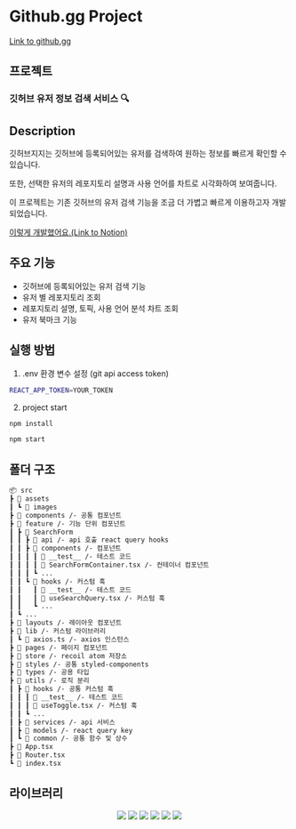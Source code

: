 # Github.gg Project

[Link to github.gg](http://imjaykim-personal-bucket.s3-website.ap-northeast-2.amazonaws.com/)

## 프로젝트

### 깃허브 유저 정보 검색 서비스 🔍

## Description

깃허브지지는 깃허브에 등록되어있는 유저를 검색하여 원하는 정보를 빠르게 확인할 수 있습니다.

또한, 선택한 유저의 레포지토리 설명과 사용 언어를 차트로 시각화하여 보여줍니다.

이 프로젝트는 기존 깃허브의 유저 검색 기능을 조금 더 가볍고 빠르게 이용하고자 개발되었습니다.

[이렇게 개발했어요.(Link to Notion)]()

## 주요 기능

- 깃허브에 등록되어있는 유저 검색 기능
- 유저 별 레포지토리 조회
- 레포지토리 설명, 토픽, 사용 언어 분석 차트 조회
- 유저 북마크 기능

## 실행 방법

1. .env 환경 변수 설정 (git api access token)

```bash
REACT_APP_TOKEN=YOUR_TOKEN
```

2. project start

```bash
npm install

npm start
```

## 폴더 구조

```bash
📦 src
┣ 📂 assets
┃ ┗ 📂 images
┣ 📂 components /- 공통 컴포넌트
┣ 📂 feature /- 기능 단위 컴포넌트
┃ ┣ 📂 SearchForm
┃ ┃ ┣ 📂 api /- api 호출 react query hooks
┃ ┃ ┣ 📂 components /- 컴포넌트
┃ ┃ ┃ ┃ 📂 __test__ /- 테스트 코드
┃ ┃ ┃ ┃ 📜 SearchFormContainer.tsx /- 컨테이너 컴포넌트
┃ ┃ ┃ ┗ ...
┃ ┃ ┗ 📂 hooks /- 커스텀 훅
┃ ┃   ┃ 📂 __test__ /- 테스트 코드
┃ ┃   ┃ 📜 useSearchQuery.tsx /- 커스텀 훅
┃ ┃   ┗ ...
┃ ┗ ...
┣ 📂 layouts /- 레이아웃 컴포넌트
┣ 📂 lib /- 커스텀 라이브러리
┃ ┗ 📜 axios.ts /- axios 인스턴스
┣ 📂 pages /- 페이지 컴포넌트
┣ 📂 store /- recoil atom 저장소
┣ 📂 styles /- 공통 styled-components
┣ 📂 types /- 공용 타입
┣ 📂 utils /- 로직 분리
┃ ┣ 📂 hooks /- 공통 커스텀 훅
┃ ┃ ┃ 📂 __test__ /- 테스트 코드
┃ ┃ ┃ 📜 useToggle.tsx /- 커스텀 훅
┃ ┃ ┗ ...
┃ ┣ 📂 services /- api 서비스
┃ ┣ 📂 models /- react query key
┃ ┗ 📂 common /- 공통 함수 및 상수
┣ 📜 App.tsx
┣ 📜 Router.tsx
┗ 📜 index.tsx
```

## 라이브러리

<p align="center">
  <img src="https://img.shields.io/badge/react-v18.2.0-61DAFB">
  <img src="https://img.shields.io/badge/typescript-v4.8.4-3178C6">
  <img src="https://img.shields.io/badge/axios-v1.1.3-black"/>
  <img src="https://img.shields.io/badge/recoil-v0.7.6-blue">
  <img src="https://img.shields.io/badge/react query-v4.16.1-red">
  <img src="https://img.shields.io/badge/styled_components-v4.8.4-FF69B4">
</p>
